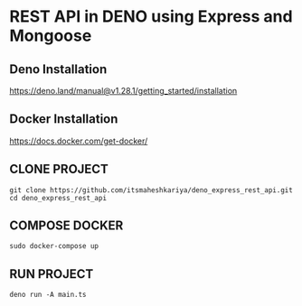 # REST API in DENO using Express and Mongoose


## Deno Installation

https://deno.land/manual@v1.28.1/getting_started/installation

## Docker Installation

https://docs.docker.com/get-docker/


## CLONE PROJECT
```
git clone https://github.com/itsmaheshkariya/deno_express_rest_api.git
cd deno_express_rest_api
```

## COMPOSE DOCKER

```
sudo docker-compose up 
```

## RUN PROJECT

```
deno run -A main.ts
```
